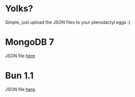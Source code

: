 # Yolks?

Simple, just upload the JSON files to your pterodactyl eggs :)

# MongoDB 7

JSON file [here](https://github.com/p3pr/yolks/blob/master/mongodb/7/egg-mongo-d-b.json)

# Bun 1.1

JSON file [here](https://github.com/p3pr/yolks/blob/master/bun/1.1/egg-bun1-1.json).
